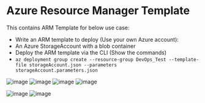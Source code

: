 Azure Resource Manager Template
====================
This contains ARM Template for below use case: 

- Write an ARM template to deploy (Use your own Azure account):
- An Azure StorageAccount with a blob container 
- Deploy the ARM template via the CLI (Show the commands)
- `az deployment group create --resource-group DevOps_Test --template-file storageAccount.json --parameters storageAccount.parameters.json`

![image](https://user-images.githubusercontent.com/24701958/118650797-76f2c880-b802-11eb-82c8-c4772dd44efa.png)
![image](https://user-images.githubusercontent.com/24701958/118651167-e072d700-b802-11eb-8732-d3722ffbbb06.png)
![image](https://user-images.githubusercontent.com/24701958/118651338-0f894880-b803-11eb-8844-194fb8f92727.png)
![image](https://user-images.githubusercontent.com/24701958/118651680-70b11c00-b803-11eb-9adc-cd8488d98978.png)

![image](https://user-images.githubusercontent.com/24701958/118651525-48292200-b803-11eb-9448-eab65f6d2b47.png)
![image](https://user-images.githubusercontent.com/24701958/118651748-80c8fb80-b803-11eb-8005-b16cf7fa876d.png)




